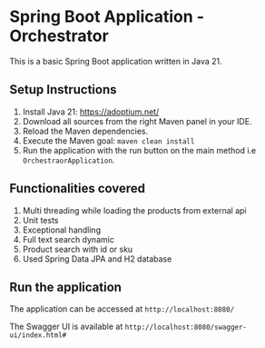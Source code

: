# Spring Boot Application - Orchestrator
This is a basic Spring Boot application written in Java 21.

## Setup Instructions

1. Install Java 21: https://adoptium.net/
2. Download all sources from the right Maven panel in your IDE.
3. Reload the Maven dependencies.
4. Execute the Maven goal: `maven clean install`
5. Run the application with the run button on the main method i.e `OrchestraorApplication`.

## Functionalities covered
1. Multi threading while loading the products from external api
2. Unit tests
3. Exceptional handling
4. Full text search dynamic
5. Product search with id or sku
6. Used Spring Data JPA and H2 database

## Run the application

The application can be accessed at `http://localhost:8080/`

The Swagger UI is available at `http://localhost:8080/swagger-ui/index.html#`
